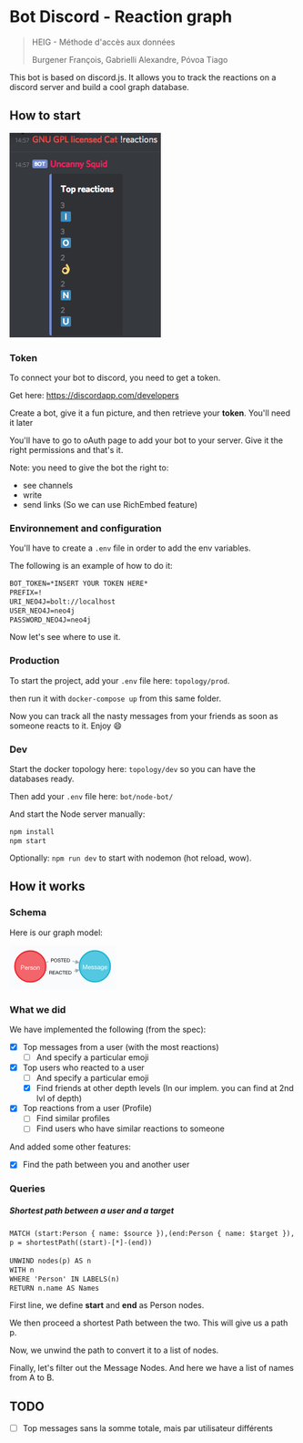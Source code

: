 # Bot Discord - Reaction graph

> HEIG - Méthode d'accès aux données
>
> Burgener François, Gabrielli Alexandre, Póvoa Tiago



This bot is based on discord.js. It allows you to track the reactions on a discord server and build a cool graph database. 

## How to start

![demo-reactions](img/demo-reactions.png)

### Token

To connect your bot to discord, you need to get a token.

Get here: https://discordapp.com/developers

Create a bot, give it a fun picture, and then retrieve your **token**. You'll need it later

You'll have to go to oAuth page to add your bot to your server. Give it the right permissions and that's it.

Note: you need to give the bot the right to:

* see channels
* write
* send links (So we can use RichEmbed feature)

### Environnement and configuration

You'll have to create a `.env` file in order to add the env variables.

The following is an example of how to do it:

```
BOT_TOKEN=*INSERT YOUR TOKEN HERE*
PREFIX=!
URI_NEO4J=bolt://localhost
USER_NEO4J=neo4j
PASSWORD_NEO4J=neo4j
```

Now let's see where to use it.

### Production

To start the project, add your `.env` file here: `topology/prod`.

then run it with `docker-compose up` from this same folder.

Now you can track all the nasty messages from your friends as soon as someone reacts to it. Enjoy :smile:

### Dev

Start the docker topology here: `topology/dev` so you can have the databases ready.

Then add your `.env` file here: `bot/node-bot/`

And start the Node server manually:

```
npm install
npm start 
```

Optionally: `npm run dev` to start with nodemon (hot reload, wow).

## How it works

### Schema

Here is our graph model:

![schema](./img/schema.png)



### What we did

We have implemented the following (from the spec):

- [x] Top messages from a user (with the most reactions)
  - [ ] And specify a particular emoji
- [x] Top users who reacted to a user
  - [ ] And specify a particular emoji
  - [x] Find friends at other depth levels (In our implem. you can find at 2nd lvl of depth)
- [x] Top reactions from a user (Profile)
  - [ ] Find similar profiles
  - [ ] Find users who have similar reactions to someone

And added some other features:

- [x] Find the path between you and another user

### Queries

##### Shortest path between a user and a target

```cypher
MATCH (start:Person { name: $source }),(end:Person { name: $target }), p = shortestPath((start)-[*]-(end))
                                                                                        UNWIND nodes(p) AS n
WITH n
WHERE 'Person' IN LABELS(n)
RETURN n.name AS Names
```

First line, we define **start** and **end** as Person nodes.

We then proceed a shortest Path between the two. This will give us a path p.

Now, we unwind the path to convert it to a list of nodes.

Finally, let's filter out the Message Nodes. And here we have a list of names from A to B.

## TODO

- [ ] Top messages sans la somme totale, mais par utilisateur différents